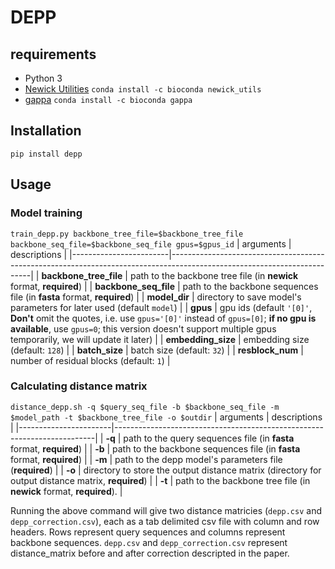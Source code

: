# DEPP
## requirements
* Python 3
* [Newick Utilities](http://cegg.unige.ch/newick_utils) `conda install -c bioconda newick_utils`
* [gappa](https://github.com/lczech/gappa) `conda install -c bioconda gappa`

## Installation
`pip install depp`

## Usage
### Model training
`train_depp.py backbone_tree_file=$backbone_tree_file backbone_seq_file=$backbone_seq_file gpus=$gpus_id`
| arguments              | descriptions                                                                                                            |
|------------------------|-------------------------------------------------------------------------------------------------------------------------|
| **backbone_tree_file** | path to the backbone tree file (in **newick** format, **required**)                                                     |
| **backbone_seq_file**  | path to the backbone sequences file (in **fasta** format, **required**)                                                 |
| **model_dir**          | directory to save model's parameters for later used (default `model`)                                                   |
| **gpus**               | gpu ids (default `'[0]'`, **Don't** omit the quotes, i.e. use `gpus='[0]'` instead of `gpus=[0]`; **if no gpu is available**, use `gpus=0`; this version doesn't support multiple gpus temporarily, we will update it later)                                            |
| **embedding_size**     | embedding size (default: `128`)                                                                                         |
| **batch_size**         | batch size (default: `32`)                                                                                              |
| **resblock_num**       | number of residual blocks (default: `1`)                                                                                |

### Calculating distance matrix
`distance_depp.sh -q $query_seq_file -b $backbone_seq_file -m $model_path -t $backbone_tree_file -o $outdir`
| arguments             | descriptions                                                            |
|-----------------------|-------------------------------------------------------------------------|
| **-q**                | path to the query sequences file (in **fasta** format, **required**)    |
| **-b**                | path to the backbone sequences file (in **fasta** format, **required**) |
| **-m**                | path to the depp model's parameters file (**required**)                 |
| **-o**                | directory to store the output distance matrix (directory for output distance matrix, **required**) |
| **-t**                | path to the backbone tree file (in **newick** format, **required**).    |

Running the above command will give two distance matricies (`depp.csv` and `depp_correction.csv`), each as a tab delimited csv file with column and row headers. Rows represent query sequences and columns represent backbone sequences. `depp.csv` and `depp_correction.csv` represent distance_matrix before and after correction descripted in the paper.
